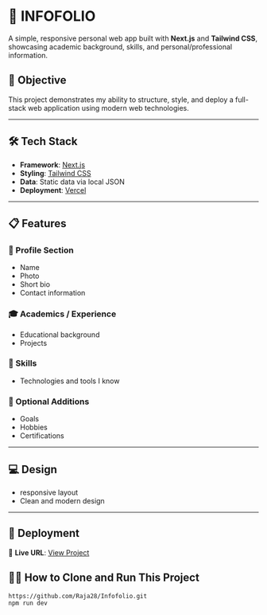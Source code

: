 # 📄 INFOFOLIO

A simple, responsive personal web app built with **Next.js** and **Tailwind CSS**, showcasing academic background, skills, and personal/professional information.

## 🎯 Objective

This project demonstrates my ability to structure, style, and deploy a full-stack web application using modern web technologies.

---

## 🛠️ Tech Stack

- **Framework**: [Next.js](https://nextjs.org/)
- **Styling**: [Tailwind CSS](https://tailwindcss.com/)
- **Data**: Static data via local JSON
- **Deployment**: [Vercel](https://vercel.com/)

---

## 📋 Features

### 📇 Profile Section
- Name
- Photo
- Short bio
- Contact information

### 🎓 Academics / Experience
- Educational background
- Projects

### 🧠 Skills
- Technologies and tools I know

### 🎯 Optional Additions
- Goals
- Hobbies
- Certifications

---

## 💻 Design

- responsive layout
- Clean and modern design

---

## 🚀 Deployment

🔗 **Live URL**: [View Project](https://infofolio.vercel.app/)

## 🧑‍💻 How to Clone and Run This Project

````bash
https://github.com/Raja28/Infofolio.git
npm run dev





